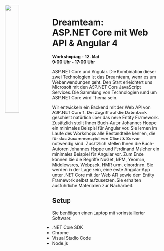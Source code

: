 <img src="https://cdn.rawgit.com/angular-schule/2017-05-aspnetcore-angular-ddf/0ca0c016/ddf-logo.svg" width="30%" align="left">

# Dreamteam:<br>ASP.NET Core mit Web API & Angular 4

__Workshoptag - 12. Mai__  
__9:00 Uhr - 17:00 Uhr__  

ASP.NET Core und Angular. Die Kombination dieser zwei Technologien ist das Dreamteam, wenn es um Webanwendungen geht. Den Start erleichtert uns Microsoft mit den ASP.NET Core JavaScript Services. Die Sammlung von Technologien rund um ASP.NET Core wird Thema sein.

Wir entwickeln ein Backend mit der Web API von ASP.NET Core 1. Der Zugriff auf die Datenbank geschieht natürlich über das neue Entity Framework. Zusätzlich stellt Ihnen Buch-Autor Johannes Hoppe ein minimales Beispiel für Angular vor. Sie lernen im Laufe des Workshops alle Bestandteile kennen, die für das Zusammenspiel von Client & Server notwendig sind. Zusätzlich stellen Ihnen die Buch-Autoren Johannes Hoppe und Ferdinand Malcher ein minimales Beispiel für Angular vor.
Zum Ende können Sie die Begriffe NuGet, NPM, Yeoman, Middlewares, Webpack, HMR uvm. einordnen. Sie werden in der Lage sein, eine erste Angular-App unter .NET Core mit der Web API sowie dem Entity Framework selbst aufzusetzen. 
Sie erhalten ausführliche Materialien zur Nacharbeit.

## Setup

Sie benötigen einen Laptop mit vorinstallierter Software:

* .NET Core SDK
* Chrome
* Visual Studio Code
* Node.js
